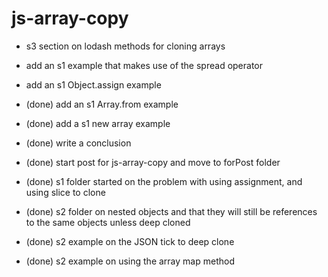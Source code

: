 # js-array-copy
* s3 section on lodash methods for cloning arrays
* add an s1 example that makes use of the spread operator
* add an s1 Object.assign example

* (done) add an s1 Array.from example
* (done) add a s1 new array example
* (done) write a conclusion
* (done) start post for js-array-copy and move to forPost folder
* (done) s1 folder started on the problem with using assignment, and using slice to clone
* (done) s2 folder on nested objects and that they will still be references to the same objects unless deep cloned
* (done) s2 example on the JSON tick to deep clone
* (done) s2 example on using the array map method
